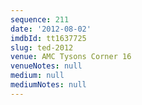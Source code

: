 ```yaml
---
sequence: 211
date: '2012-08-02'
imdbId: tt1637725
slug: ted-2012
venue: AMC Tysons Corner 16
venueNotes: null
medium: null
mediumNotes: null
---
```


